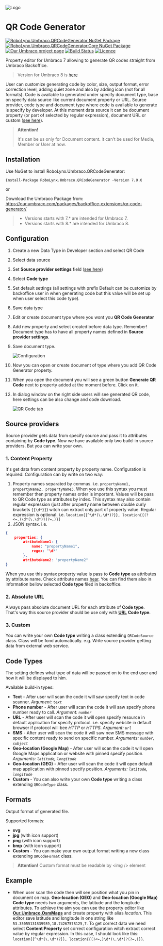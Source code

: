 ﻿![Logo](https://github.com/sebafelis/RoboLynx.Umbraco.CodeGenerator/raw/main-u7/assets/RoboLynx.Umbraco.QRCodeGenerator_128.png)
# QR Code Generator

[![RoboLynx.Umbraco.QRCodeGenerator NuGet Package](https://img.shields.io/nuget/v/RoboLynx.Umbraco.QRCodeGenerator)](https://www.nuget.org/packages/RoboLynx.Umbraco.QRCodeGenerator/)
[![RoboLynx.Umbraco.QRCodeGenerator.Core NuGet Package](https://img.shields.io/nuget/v/RoboLynx.Umbraco.QRCodeGenerator.Core)](https://www.nuget.org/packages/RoboLynx.Umbraco.QRCodeGenerator.Core/)
[![Our Umbraco project page](https://img.shields.io/badge/our-umbraco-orange.svg)](https://our.umbraco.com/packages/backoffice-extensions/qr-code-generator/) 
[![Build Status](https://dev.azure.com/robolynx/RoboLynx.Umbraco.QRCodeGenerator/_apis/build/status/sebafelis.RoboLynx.Umbraco.QRCodeGenerator?branchName=develop-u7)](https://dev.azure.com/robolynx/RoboLynx.Umbraco.QRCodeGenerator/_build/latest?definitionId=7&branchName=develop-u7)
[![Licence](https://img.shields.io/github/license/sebafelis/RoboLynx.Umbraco.QRCodeGenerator)](https://github.com/sebafelis/RoboLynx.Umbraco.QRCodeGenerator/blob/main-u7/LICENSE)

Property editor for Umbraco 7 allowing to generate QR codes straight from Umbraco Backoffice. 

>Version for Umbraco 8 is [here](https://github.com/sebafelis/RoboLynx.Umbraco.QRCodeGenerator/tree/main-u8)

User can customize generating code by color, size, output format, error correction level, adding quiet zone and also by adding icon (not for all formats). Code is available to generated under specify document type, base on specify data source like current document property or URL. Source provider, code type and document type where code is available to generate is specify by developer. At this moment data source it can be document property (or part of selected by regular expression), document URL or custom ([see here](#source-providers)).

> **Attention!**
> 
> It's can be us only for Document content. It can't be used for Media, Member or User at now.


## Installation

Use NuGet to install RoboLynx.Umbraco.QRCodeGenerator:

```Install-Package RoboLynx.Umbraco.QRCodeGenerator -Version 7.0.0```

or

Download the Umbraco Package from: https://our.umbraco.com/packages/backoffice-extensions/qr-code-generator/

>* Versions starts with 7.* are intended for Umbraco 7.
>* Versions starts with 8.* are intended for Umbraco 8.
 
## Configuration

1. Create a new Data Type in Developer section and select QR Code
1. Select data source
1. Set **Source provider settings** field ([see here](#source-providers))
1. Select **Code type**
1. Set default settings (all settings with prefix Default can be customize by backoffice user in when generating code but this value will be set up when user select this code type).
1. Save data type
1. Edit or create document type where you wont you **QR Code Generator**
1. Add new property and select created before data type. Remember! Document type has to have all property names defined in **Source provider settings**. 
1. Save document type. 

   ![Configuration](assets/screenshots/screen3.png)

1. Now you can open or create document of type where you add QR Code Generator property.
1. When you open the document you will see a green button **Generate QR Code** next to property added at the moment before. Click on it.
1. In dialog window on the right side users will see generated QR code, here settings can be also change and code download.
   
    ![QR Code tab](assets/screenshots/screen4.png)

## Source providers

Source provider gets data from specify source and pass it to attributes containing by **Code type**. Now we have available only two build-in source providers. But you can write your own.

### 1. Content Property

It's get data from content property by property name. Configuration is required. 
Configuration can by write on two way:
1. Property names separated by commas. i.e. `propertyName1, propertyName2, propertyName3`.
When you use this syntax you must remember then property names order is important. Values will be pass to QR Code type as attributes by index.
This syntax may also contain regular expression (just after property name between double curly brackets `{{\d*}}`) witch can extract only part of property value. Regular expression is optional. i.e.
`location{{^\d*(\.\d*)?}}, location{{(?<=,)\d*(\.\d*)?(?=,)}}`
1. JSON syntax. i.e. 
```json
{ 
    properties: {
        atributeName1: {
            name: "propertyName1",
            regex: "\d*"
        },
        atributeName2: "propertyName2"
}
```
When you use this syntax property value is pass to **Code type** as attributes by attribute name. Check attribute names [hear](#code-types). You can find them also in information bellow selected **Code type** filed in backoffice.

### 2. Absolute URL

Always pass absolute document URL for each attribute of **Code type**. That's way this source provider should be use only with [**URL**](#code-types) **Code type**.

### 3. Custom

You can write your own **Code type** writing a class extending `QRCodeSource` class. Class will be fond automatically. e.g. Write source provider getting data from external web service.

## Code Types

The setting defines what type of data will be passed on to the end user and how it will be displayed to him. 

Available build-in types:

* **Text** - After user will scan the code it will saw specify text in code scanner. *Argument: `text`*
* **Phone number** - After user will scan the code it will saw specify phone number ready to call. *Argument: `number`*
* **URL** - After user will scan the code it will open specify resource in default application for specify protocol. i.e. specify website in default browser if protocol will bee _HTTP_ or _HTTPS_. *Argument: `url`*
* **SMS** - After user will scan the code it will saw new SMS message with specific content ready to send on specific number. *Arguments: `number`, `subject`*
* **Geo-location (Google Map)** - After user will scan the code it will open Google Maps application or website with pinned specify position. *Arguments: `latitude`, `longitude`*
* **Geo-location (GEO)** - After user will scan the code it will open default map application with pinned specify position. *Arguments: `latitude`, `longitude`*
* **Custom** - You can also write your own **Code type** writing a class extending `QRCodeType` class.

## Formats

Output format of generated file.

Supported formats:
* **svg**
* **jpg** (with icon support)
* **png** (with icon support)
* **bmp** (with icon support)
* **Custom** - You can make your own output format writing a new class extending `QRCodeFormat` class. 

> **Attention!**
> Custom format must be readable by \<img \/> element

## Example

* When user scan the code then will see position what you pin in document on map. **Geo-location (GEO)** and **Geo-location (Google Map)** **Code type** needs two arguments, the latitude and the longitude attributes. To achieve the aim you can use the property editor like [**Our.Umbraco.OsmMaps**](https://our.umbraco.com/packages/backoffice-extensions/openstreetmap-property-editor/) and create property with alias _location_. This editor save latitude and longitude in one string like `53.35055131839989,18.74267578125,7`. To get correct data we need select **Content Property** set correct configuration witch extract correct value by regular expression. In this case, I should look like this:
`location{{^\d*(\.\d*)?}}, location{{(?<=,)\d*(\.\d*)?(?=,)}}`. 
